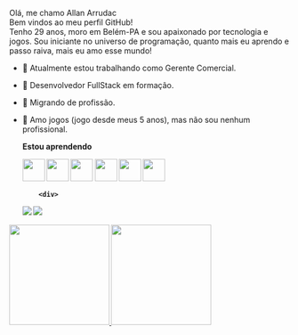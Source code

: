 
Olá, me chamo Allan Arrudac<br>
Bem vindos ao meu perfil GitHub!<br>
Tenho 29 anos, moro em Belém-PA e sou apaixonado por tecnologia e jogos. Sou iniciante no universo de programação, quanto mais eu aprendo e passo raiva, mais eu amo esse mundo! <br> 

- 🔭 Atualmente estou trabalhando como Gerente Comercial.
- 🌱 Desenvolvedor FullStack em formação.
- 🤔 Migrando de profissão.
- 💬 Amo jogos (jogo desde meus 5 anos), mas não sou nenhum profissional.

  <strong>Estou aprendendo

  <div>
            <img loading="lazy" src="https://cdn.jsdelivr.net/gh/devicons/devicon@latest/icons/html5/html5-original.svg" width="40" height="40"/>
            <img loading="lazy" src="https://cdn.jsdelivr.net/gh/devicons/devicon@latest/icons/css3/css3-original-wordmark.svg" width="40" height="40"/>
            <img loading="lazy" src="https://cdn.jsdelivr.net/gh/devicons/devicon@latest/icons/javascript/javascript-original.svg" width="40" height="40"/>
            <img loading="lazy" src="https://cdn.jsdelivr.net/gh/devicons/devicon@latest/icons/typescript/typescript-original.svg" width="40" height="40"/>
            <img loading="lazy" src="https://cdn.jsdelivr.net/gh/devicons/devicon@latest/icons/azuresqldatabase/azuresqldatabase-original.svg" width="40" height="40"/>
            <img loading="lazy" src="https://cdn.jsdelivr.net/gh/devicons/devicon@latest/icons/react/react-original-wordmark.svg" width="40" height="40"/>
  </div>

          <div>
  <a href="https://www.linkedin.com/in/allan-arruda-2b054b301/" target="_blank"><img loading="lazy" src="https://img.shields.io/badge/-LinkedIn-%230077B5?style=for-the-badge&logo=linkedin&logoColor=white" target="_blank"></a>
  <a href = "allan.p.arruda@hotmail.com"><img loading="lazy" src="https://img.shields.io/badge/Gmail-D14836?style=for-the-badge&logo=gmail&logoColor=white" target="_blank"></a>
  </div>
  </div>

  
<a href="https://github.com/allanarrud">
<img loading="lazy" height="180em" src="https://github-readme-stats.vercel.app/api/top-langs/?username=allanarrud&layout=compact&langs_count=7&theme=dracula"/>
<img loading="lazy" height="180em" src="https://github-readme-stats.vercel.app/api?username=allanarrud&show_icons=true&theme=dracula&include_all_commits=true&count_private=true"/>
</div>


